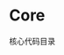 <!--
 * @Author: EagleXiang
 * @LastEditors: EagleXiang
 * @Email: eagle.xiang@outlook.com
 * @Github: https://github.com/eaglexiang
 * @Date: 2019-08-24 11:05:57
 * @LastEditTime: 2019-08-24 11:05:57
 -->

# Core

核心代码目录
